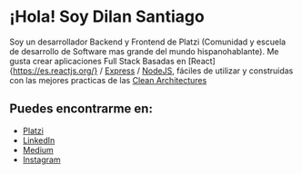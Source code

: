 # ¡Hola! Soy Dilan Santiago

Soy un desarrollador Backend y Frontend de Platzi (Comunidad y escuela de desarrollo de Software mas grande del mundo hispanohablante). Me gusta crear aplicaciones Full Stack Basadas en [React]{https://es.reactjs.org/} / [Express](https://expressjs.com/es/) / [NodeJS](http://nodejs.org/), fáciles de utilizar y construidas con las mejores practicas de las [Clean Architectures](https://www2.deloitte.com/es/es/pages/technology/articles/clean-architecture.html)

## Puedes encontrarme en:
- [Platzi](https://platzi.com/p/Dilan-Santiago-Ariza/)
- [LinkedIn](https://www.linkedin.com/in/dilan-santiago-ariza-ca%C3%B1on-722a471b1/)
- [Medium](https://medium.com/@dilansantiagoariza)
- [Instagram](https://www.instagram.com/dilan_ariza_/)
